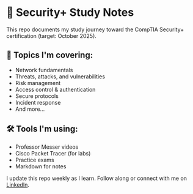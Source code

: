 # 📘 Security+ Study Notes

This repo documents my study journey toward the CompTIA Security+ certification (target: October 2025).

## 🧠 Topics I'm covering:
- Network fundamentals
- Threats, attacks, and vulnerabilities
- Risk management
- Access control & authentication
- Secure protocols
- Incident response
- And more...

## 🛠 Tools I'm using:
- Professor Messer videos
- Cisco Packet Tracer (for labs)
- Practice exams
- Markdown for notes

I update this repo weekly as I learn. Follow along or connect with me on [LinkedIn](https://www.linkedin.com/in/thecarlosestrada).
